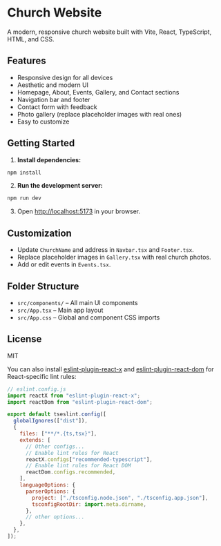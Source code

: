 # Church Website

A modern, responsive church website built with Vite, React, TypeScript, HTML, and CSS.

## Features

- Responsive design for all devices
- Aesthetic and modern UI
- Homepage, About, Events, Gallery, and Contact sections
- Navigation bar and footer
- Contact form with feedback
- Photo gallery (replace placeholder images with real ones)
- Easy to customize

## Getting Started

1. **Install dependencies:**

```sh
npm install
```

2. **Run the development server:**

```sh
npm run dev
```

3. Open [http://localhost:5173](http://localhost:5173) in your browser.

## Customization

- Update `ChurchName` and address in `Navbar.tsx` and `Footer.tsx`.
- Replace placeholder images in `Gallery.tsx` with real church photos.
- Add or edit events in `Events.tsx`.

## Folder Structure

- `src/components/` – All main UI components
- `src/App.tsx` – Main app layout
- `src/App.css` – Global and component CSS imports

## License

MIT

You can also install [eslint-plugin-react-x](https://github.com/Rel1cx/eslint-react/tree/main/packages/plugins/eslint-plugin-react-x) and [eslint-plugin-react-dom](https://github.com/Rel1cx/eslint-react/tree/main/packages/plugins/eslint-plugin-react-dom) for React-specific lint rules:

```js
// eslint.config.js
import reactX from "eslint-plugin-react-x";
import reactDom from "eslint-plugin-react-dom";

export default tseslint.config([
  globalIgnores(["dist"]),
  {
    files: ["**/*.{ts,tsx}"],
    extends: [
      // Other configs...
      // Enable lint rules for React
      reactX.configs["recommended-typescript"],
      // Enable lint rules for React DOM
      reactDom.configs.recommended,
    ],
    languageOptions: {
      parserOptions: {
        project: ["./tsconfig.node.json", "./tsconfig.app.json"],
        tsconfigRootDir: import.meta.dirname,
      },
      // other options...
    },
  },
]);
```
